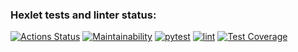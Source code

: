 ### Hexlet tests and linter status:
[![Actions Status](https://github.com/Gas159/python-project-lvl2/workflows/hexlet-check/badge.svg)](https://github.com/Gas159/python-project-lvl2/actions)
[![Maintainability](https://api.codeclimate.com/v1/badges/46234057334d78b3f3ee/maintainability)](https://codeclimate.com/github/Gas159/python-project-lvl2/maintainability)
[![pytest](https://github.com/Gas159/python-project-lvl2/actions/workflows/test1.yml/badge.svg?branch=main)](https://github.com/Gas159/python-project-lvl2/actions/workflows/test1.yml)
[![lint](https://github.com/Gas159/python-project-lvl2/actions/workflows/lint.yml/badge.svg)](https://github.com/Gas159/python-project-lvl2/actions/workflows/lint.yml)
[![Test Coverage](https://api.codeclimate.com/v1/badges/46234057334d78b3f3ee/test_coverage)](https://codeclimate.com/github/Gas159/python-project-lvl2/test_coverage)